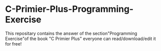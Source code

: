 # C-Primier-Plus-Programming-Exercise
This repositary contains the answer of the section"Programming Exercise"of the book "C Primier Plus"
everyone can read/download/edit it for free!
